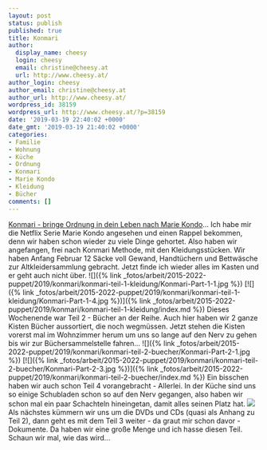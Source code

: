 ```yaml
---
layout: post
status: publish
published: true
title: Konmari
author:
  display_name: cheesy
  login: cheesy
  email: christine@cheesy.at
  url: http://www.cheesy.at/
author_login: cheesy
author_email: christine@cheesy.at
author_url: http://www.cheesy.at/
wordpress_id: 38159
wordpress_url: http://www.cheesy.at/?p=38159
date: '2019-03-19 22:40:02 +0000'
date_gmt: '2019-03-19 21:40:02 +0000'
categories:
- Familie
- Wohnung
- Küche
- Ordnung
- Konmari
- Marie Kondo
- Kleidung
- Bücher
comments: []
---
```

[Konmari - bringe Ordnung in dein Leben nach Marie Kondo](https://konmari.com/)... Ich habe mir die Netflix Serie Marie Kondo angesehen und einen Rappel bekommen, denn wir haben schon wieder zu viele Dinge gehortet.
Also haben wir angefangen, frei nach Konmari Methode, mit den Kleidungsstücken. Wir haben Anfang Februar 12 Säcke voll Gewand, Handtüchern und Bettwäsche zur Altkleidersammlung gebracht. Jetzt finde ich wieder alles im Kasten und er geht auch nicht über.
![]({% link _fotos/arbeit/2015-2022-puppet/2019/konmari/konmari-teil-1-kleidung/Konmari-Part-1-1.jpg %})
[![]({% link _fotos/arbeit/2015-2022-puppet/2019/konmari/konmari-teil-1-kleidung/Konmari-Part-1-4.jpg %})]({% link _fotos/arbeit/2015-2022-puppet/2019/konmari/konmari-teil-1-kleidung/index.md %})
Dieses Wochenende war Teil 2 - Bücher an der Reihe. Auch hier haben wir 2 ganze Kisten Bücher aussortiert, die noch wegmüssen. Jetzt stehen die Kisten vorerst mal im Wohnzimmer herum um uns so lange auf den Nerv zu gehen bis wir zur Büchersammelstelle fahren...
![]({% link _fotos/arbeit/2015-2022-puppet/2019/konmari/konmari-teil-2-buecher/Konmari-Part-2-1.jpg %})
[![]({% link _fotos/arbeit/2015-2022-puppet/2019/konmari/konmari-teil-2-buecher/Konmari-Part-2-3.jpg %})]({% link _fotos/arbeit/2015-2022-puppet/2019/konmari/konmari-teil-2-buecher/index.md %})
Ein bisschen haben wir auch schon Teil 4 vorangebracht - Allerlei. In der Küche sind uns so einige Schubladen schon so auf den Nerv gegangen, also haben wir schon mal ein paar Schachteln hineingetan, damit alles seinen Platz hat.
[![](http://www.cheesy.at/wp-content/uploads/Konmari-Part-4-2.jpg)](http://www.cheesy.at/fotos/arbeit/2015-2022-puppet/konmari/konmari-teil-4-allerlei/)
Als nächstes kümmern wir uns um die DVDs und CDs (quasi als Anhang zu Teil 2), dann geht es mit dem Teil 3 weiter - da graut mir schon davor - Dokumente. Da haben wir eine große Menge und ich hasse diesen Teil. Schaun wir mal, wie das wird...
